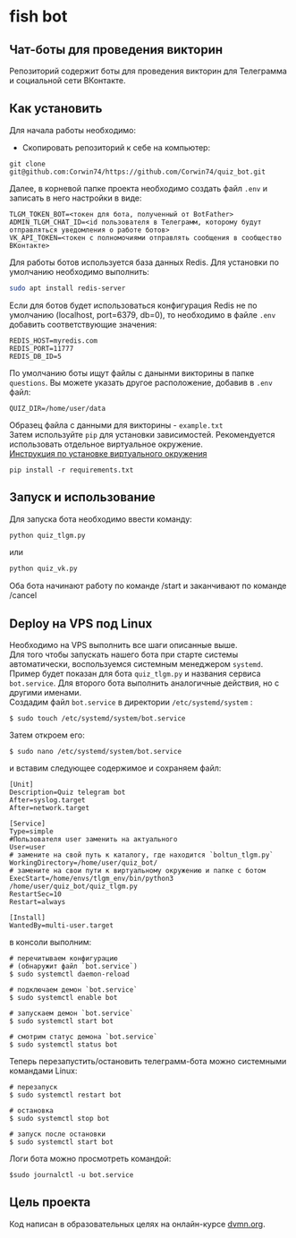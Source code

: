 # fish bot
## Чат-боты для проведения викторин
Репозиторий содержит боты для проведения викторин для Телеграмма и социальной сети ВКонтакте.
## Как установить
Для начала работы необходимо:
- Скопировать репозиторий к себе на компьютер:
```
git clone git@github.com:Corwin74/https://github.com/Corwin74/quiz_bot.git
```
Далее, в корневой папке проекта необходимо создать файл `.env` и записать в него настройки в виде:
```
TLGM_TOKEN_BOT=<токен для бота, полученный от BotFather>
ADMIN_TLGM_CHAT_ID=<id пользователя в Телеграмм, которому будут отправляться уведомления о работе ботов>
VK_API_TOKEN=<токен с полномочиями отправлять сообщения в сообщество ВКонтакте>
```
Для работы ботов используется база данных Redis. Для установки по умолчанию необходимо выполнить:
```sh
sudo apt install redis-server
```
Если для ботов будет использоваться конфигурация Redis не по умолчанию (localhost, port=6379, db=0), то необходимо в файле `.env` добавить соответствующие значения:
```
REDIS_HOST=myredis.com
REDIS_PORT=11777
REDIS_DB_ID=5
```
По умолчанию боты ищут файлы с данынми викторины в папке `questions`. Вы можете указать другое расположение, добавив в `.env` файл:
```
QUIZ_DIR=/home/user/data
```
Образец файла с данными для викторины - `example.txt`  
Затем используйте `pip` для установки зависимостей. Рекомендуется использовать отдельное виртуальное окружение.  
[Инструкция по установке виртуального окружения](https://dvmn.org/encyclopedia/pip/pip_virtualenv/)

```
pip install -r requirements.txt
```
## Запуск и использование
Для запуска бота необходимо ввести команду:
```sh
python quiz_tlgm.py
```
или
```sh
python quiz_vk.py
```
Оба бота начинают работу по команде /start и заканчивают по команде /cancel
## Deploy на VPS под Linux
Необходимо на VPS выполнить все шаги описанные выше.  
Для того чтобы запускать нашего бота при старте системы автоматически, воспользуемся системным менеджером `systemd`.
Пример будет показан для бота `quiz_tlgm.py` и названия сервиса `bot.service`. Для второго бота выполнить аналогичные действия, но с другими именами.  
Создадим файл `bot.service` в директории `/etc/systemd/system` :
```
$ sudo touch /etc/systemd/system/bot.service
```
Затем откроем его:
```
$ sudo nano /etc/systemd/system/bot.service
```
и вставим следующее содержимое и сохраняем файл:
```
[Unit]
Description=Quiz telegram bot
After=syslog.target
After=network.target

[Service]
Type=simple
#Пользователя user заменить на актуального
User=user
# замените на свой путь к каталогу, где находится `boltun_tlgm.py`
WorkingDirectory=/home/user/quiz_bot/
# замените на свои пути к виртуальному окружению и папке с ботом
ExecStart=/home/envs/tlgm_env/bin/python3 /home/user/quiz_bot/quiz_tlgm.py
RestartSec=10
Restart=always

[Install]
WantedBy=multi-user.target
```
в консоли выполним:
```
# перечитываем конфигурацию 
# (обнаружит файл `bot.service`)
$ sudo systemctl daemon-reload

# подключаем демон `bot.service`
$ sudo systemctl enable bot

# запускаем демон `bot.service`
$ sudo systemctl start bot

# смотрим статус демона `bot.service`
$ sudo systemctl status bot
```
Теперь перезапустить/остановить телеграмм-бота можно системными командами Linux:
```
# перезапуск
$ sudo systemctl restart bot

# остановка
$ sudo systemctl stop bot

# запуск после остановки
$ sudo systemctl start bot
```
Логи бота можно просмотреть командой:
```
$sudo journalctl -u bot.service
```
## Цель проекта
Код написан в образовательных целях на онлайн-курсе [dvmn.org](https://dvmn.org/).
